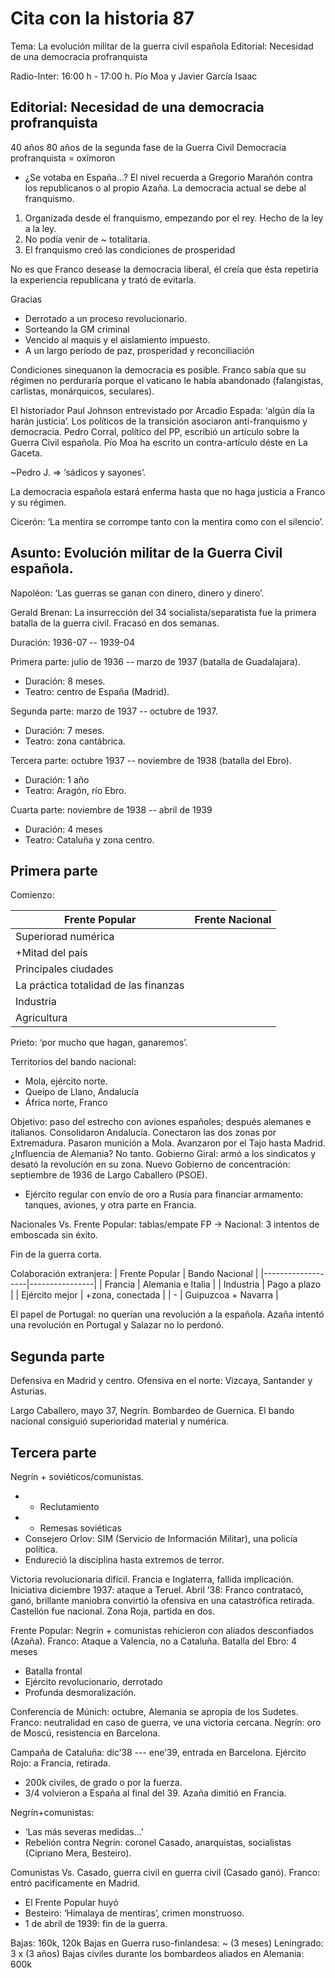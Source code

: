 Cita con la historia 87
======

Tema:       La evolución militar de la guerra civil española
Editorial:  Necesidad de una democracia profranquista

Radio-Inter:    16:00 h - 17:00 h.
Pío Moa y Javier García Isaac

Editorial: Necesidad de una democracia profranquista
------

40 años 
80 años de la segunda fase de la Guerra Civil
Democracia profranquista = oxímoron
* ¿Se votaba en España...?
El nivel recuerda a Gregorio Marañón contra los republicanos o al propio Azaña.
La democracia actual se debe al franquismo.
1. Organizada desde el franquismo, empezando por el rey.
Hecho de la ley a la ley.
2. No podía venir de ~ totalitaria.
3. El franquismo creó las condiciones de prosperidad

No es que Franco desease la democracia liberal, él creía que ésta repetiría la experiencia
republicana y trató de evitarla.

Gracias
* Derrotado a un proceso revolucionario.
* Sorteando la GM criminal
* Vencido al maquis y el aislamiento impuesto.
* A un largo período de paz, prosperidad y reconciliación

Condiciones sinequanon la democracia es posible.
Franco sabía que su régimen no perduraría porque el vaticano le había abandonado
(falangistas, carlistas, monárquicos, seculares).

El historiador Paul Johnson entrevistado por Arcadio Espada: ‘algún día la harán justicia’.
Los políticos de la transición asociaron anti-franquismo y democracia.
Pedro Corral, político del PP, escribió un artículo sobre la Guerra Civil española.
Pío Moa ha escrito un contra-artículo déste en La Gaceta.

~Pedro J. => ‘sádicos y sayones’.

La democracia española estará enferma hasta que no haga justicia a Franco y su régimen.

Cicerón: ‘La mentira se corrompe tanto con la mentira como con el silencio’.

Asunto: Evolución militar de la Guerra Civil española.
------
Napoléon: ‘Las guerras se ganan con dinero, dinero y dinero’.

Gerald Brenan: La insurrección del 34 socialista/separatista fue la primera batalla de la guerra civil.
Fracasó en dos semanas.

Duración: 1936-07 -- 1939-04

Primera parte: julio de 1936 -- marzo de 1937 (batalla de Guadalajara).
* Duración: 8 meses.
* Teatro: centro de España (Madrid).

Segunda parte: marzo de 1937 -- octubre de 1937.
* Duración: 7 meses.
* Teatro: zona cantábrica.

Tercera parte: octubre 1937 -- noviembre de 1938 (batalla del Ebro).
* Duración: 1 año
* Teatro: Aragón, río Ebro.

Cuarta parte: noviembre de 1938 -- abril de 1939
* Duración: 4 meses
* Teatro: Cataluña y zona centro.

Primera parte
------
Comienzo:

| Frente Popular  |  Frente Nacional |
|-----------------|------------------|
| Superiorad numérica | |
| +Mitad del país |         |
| Principales ciudades |    |
| La práctica totalidad de las finanzas | |
| Industria       | |
| Agricultura     | |

Prieto: ‘por mucho que hagan, ganaremos’.

Territorios del bando nacional:
* Mola, ejército norte.
* Queipo de Llano, Andalucía
* África norte, Franco

Objetivo: paso del estrecho con aviones españoles; después alemanes e italianos.
Consolidaron Andalucía.
Conectaron las dos zonas por Extremadura.
Pasaron munición a Mola.
Avanzaron por el Tajo hasta Madrid.
¿Influencia de Alemania? No tanto.
Gobierno Giral: armó a los sindicatos y desató la revolución en su zona.
Nuevo Gobierno de concentración: septiembre de 1936 de Largo Caballero (PSOE).
* Ejército regular con envío de oro a Rusia para financiar armamento: tanques, aviones, y otra parte en Francia.

Nacionales Vs. Frente Popular: tablas/empate
FP -> Nacional: 3 intentos de emboscada sin éxito.

Fin de la guerra corta.

Colaboración extranjera:
| Frente Popular    | Bando Nacional |
|-------------------|----------------|
| Francia           | Alemania e Italia |
| Industria         | Pago a plazo |
| Ejército mejor    | +zona, conectada |
| -                 | Guipuzcoa + Navarra |

El papel de Portugal: no querían una revolución a la española.
Azaña intentó una revolución en Portugal y Salazar no lo perdonó.

Segunda parte
------
Defensiva en Madrid y centro.
Ofensiva en el norte: Vizcaya, Santander y Asturias.

Largo Caballero, mayo 37, Negrín.
Bombardeo de Guernica.
El bando nacional consiguió superioridad material y numérica.

Tercera parte
------
Negrín + soviéticos/comunistas.
* + Reclutamiento
* + Remesas soviéticas
* Consejero Orlov: SIM (Servicio de Información Militar), una policía política.
* Endureció la disciplina hasta extremos de terror.

Victoria revolucionaria difícil.
Francia e Inglaterra, fallida implicación.
Iniciativa diciembre 1937: ataque a Teruel.
Abril ’38: Franco contratacó, ganó, brillante maniobra convirtió la ofensiva en una catastrófica retirada.
Castellón fue nacional.
Zona Roja, partida en dos.

Frente Popular: Negrín + comunistas rehicieron con aliados desconfiados (Azaña).
Franco: Ataque a Valencia, no a Cataluña.
Batalla del Ebro: 4 meses
* Batalla frontal
* Ejército revolucionario, derrotado
* Profunda desmoralización.

Conferencia de Múnich: octubre, Alemania se apropia de los Sudetes.
Franco: neutralidad en caso de guerra, ve una victoria cercana.
Negrín: oro de Moscú, resistencia en Barcelona.

Campaña de Cataluña: dic’38 --- ene’39, entrada en Barcelona.
Ejército Rojo: a Francia, retirada.
* 200k civiles, de grado o por la fuerza.
* 3/4 volvieron a España al final del 39.
Azaña dimitió en Francia.

Negrín+comunistas:
* ‘Las más severas medidas...’
* Rebelión contra Negrín: coronel Casado, anarquistas, socialistas (Cipriano Mera, Besteiro).

Comunistas Vs. Casado, guerra civil en guerra civil (Casado ganó).
Franco: entró pacificamente en Madrid.
* El Frente Popular huyó
* Besteiro: ‘Himalaya de mentiras’, crimen monstruoso.
* 1 de abril de 1939: fin de la guerra.

Bajas: 160k, 120k
Bajas en Guerra ruso-finlandesa: ~ (3 meses)
Leningrado: 3 x (3 años)
Bajas civiles durante los bombardeos aliados en Alemania: 600k

